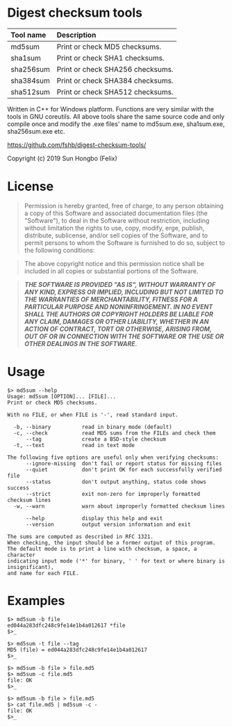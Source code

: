 # Digest checksum tools
Tool name | Description
|:-- |:--
  md5sum    | Print or check MD5 checksums. 
  sha1sum   | Print or check SHA1 checksums.
  sha256sum | Print or check SHA256 checksums.
  sha384sum | Print or check SHA384 checksums.
  sha512sum | Print or check SHA512 checksums.

 Written in C++ for Windows platform. Functions are very similar with the tools in GNU coreutils. 
 All above tools share the same source code and only compile once and modify the .exe files' name to md5sum.exe, sha1sum.exe, sha256sum.exe etc.

https://github.com/fshb/digest-checksum-tools/

Copyright (c) 2019 Sun Hongbo (Felix)

# License
>Permission is hereby granted, free of charge, to any person obtaining a copy of this Software and associated documentation files (the "Software"), to deal in the Software without restriction, including without limitation the rights to use, copy, modify,  erge, publish, distribute, sublicense, and/or sell copies of the Software, and to permit persons to whom the Software is furnished to do so, subject to the following conditions:

>The above copyright notice and this permission notice shall be included in all copies or substantial portions of the Software.

>***THE SOFTWARE IS PROVIDED "AS IS", WITHOUT WARRANTY OF ANY KIND, EXPRESS OR IMPLIED, INCLUDING BUT NOT LIMITED TO THE WARRANTIES OF MERCHANTABILITY, FITNESS FOR A PARTICULAR PURPOSE AND NONINFRINGEMENT. IN NO EVENT SHALL THE AUTHORS OR COPYRIGHT HOLDERS BE LIABLE FOR ANY CLAIM, DAMAGES OR OTHER LIABILITY, WHETHER IN AN ACTION OF CONTRACT, TORT OR OTHERWISE, ARISING FROM, OUT OF OR IN CONNECTION WITH THE SOFTWARE OR THE USE OR OTHER DEALINGS IN THE SOFTWARE.***

# Usage
```
$> md5sum --help
Usage: md5sum [OPTION]... [FILE]...
Print or check MD5 checksums.

With no FILE, or when FILE is '-', read standard input.

  -b, --binary          read in binary mode (default)
  -c, --check           read MD5 sums from the FILEs and check them
      --tag             create a BSD-style checksum
  -t, --text            read in text mode

The following five options are useful only when verifying checksums:
      --ignore-missing  don't fail or report status for missing files
      --quiet           don't print OK for each successfully verified file
      --status          don't output anything, status code shows success
      --strict          exit non-zero for improperly formatted checksum lines
  -w, --warn            warn about improperly formatted checksum lines

      --help            display this help and exit
      --version         output version information and exit

The sums are computed as described in RFC 1321. 
When checking, the input should be a former output of this program. 
The default mode is to print a line with checksum, a space, a character 
indicating input mode ('*' for binary, ' ' for text or where binary is insignificant), 
and name for each FILE.
```
# Examples
```
$> md5sum -b file 
ed044a283dfc248c9fe14e1b4a012617 *file
$>_
```
```
$> md5sum -t file --tag
MD5 (file) = ed044a283dfc248c9fe14e1b4a012617
$>_
```
```
$> md5sum -b file > file.md5
$> md5sum -c file.md5
file: OK
$>_
```
```
$> md5sum -b file > file.md5
$> cat file.md5 | md5sum -c -
file: OK
$>_
```
